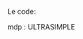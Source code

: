 Le code:

<!-- 
c='B5F5R>2!S:6UP;&4@.RD*4$%34R`](%5,5%)!4TE-4$Q%"@``'  
import binascii
m = binascii.a2b_uu(c)
print(m) 
-->

mdp : ULTRASIMPLE